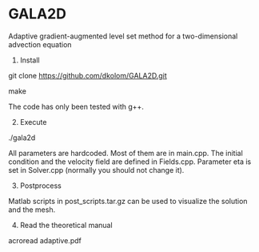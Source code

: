 GALA2D
======

Adaptive gradient-augmented level set method for a two-dimensional advection equation

1) Install

 git clone https://github.com/dkolom/GALA2D.git
 
 make

The code has only been tested with g++.

2) Execute

 ./gala2d

All parameters are hardcoded. 
Most of them are in main.cpp.
The initial condition and the velocity field are defined in Fields.cpp.
Parameter eta is set in Solver.cpp (normally you should not change it).

3) Postprocess

Matlab scripts in post_scripts.tar.gz can be used to visualize the solution and the mesh. 

4) Read the theoretical manual

 acroread adaptive.pdf

